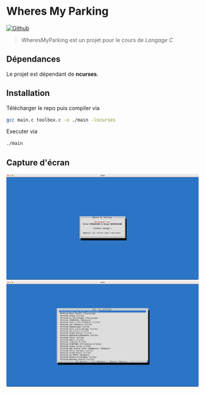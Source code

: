 # Wheres My Parking

[![Github](https://badgen.net/badge/Bolmog1/WheresMyParking/purple?icon=github)](https://github.com/Bolmog1/WheresMyParking/)

> WheresMyParking est un projet pour le cours de *Langage C*

## Dépendances

Le projet est dépendant de **ncurses**.

## Installation

Télécharger le repo puis compiler via

```bash
gcc main.c toolbox.c -o ./main -lncurses
```

Executer via

```bash
./main
```

## Capture d'écran

![Page de crédit](assets/credit.png)
![Menu principal](assets/menu.png)